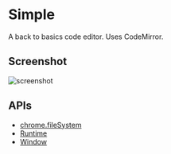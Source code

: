 # Simple

A back to basics code editor. Uses CodeMirror.

     
## Screenshot
![screenshot](https://raw.githubusercontent.com/ryanpcmcquen/Simple/master/img/Simple_screenshot.png)


## APIs

* [chrome.fileSystem](http://developer.chrome.com/trunk/apps/fileSystem.html)
* [Runtime](http://developer.chrome.com/trunk/apps/app.runtime.html)
* [Window](http://developer.chrome.com/trunk/apps/app.window.html)
